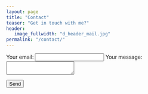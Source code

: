 ```yaml
---
layout: page
title: "Contact"
teaser: "Get in touch with me?"
header:
   image_fullwidth: "d_header_mail.jpg"
permalink: "/contact/"
---
```


<form
  action="https://formspree.io/xwkoryeo"
  method="POST"
>
  <label>
    Your email:
    <input type="text" name="_replyto">
  </label>
  <label>
    Your message:
    <textarea name="message"></textarea>
  </label>

  <!-- your other form fields go here -->

  <button type="submit">Send</button>
</form>